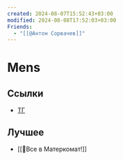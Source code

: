 ```yaml
---
created: 2024-08-07T15:52:43+03:00
modified: 2024-08-08T17:52:03+03:00
Friends:
  - "[[@Антон Сорвачев]]"
---
```


# Mens

## Ссылки

 - [ТГ](https://t.me/mensfirst)

## Лучшее

 - [[📜Все в Матеркомат!]]
